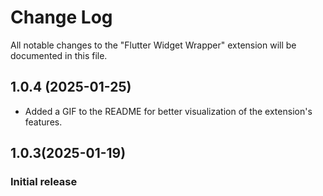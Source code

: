 # Change Log

All notable changes to the "Flutter Widget Wrapper" extension will be documented in this file.

## 1.0.4 (2025-01-25)
- Added a GIF to the README for better visualization of the extension's features.

## 1.0.3(2025-01-19)
### Initial release
